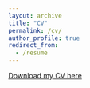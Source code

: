 ```yaml
---
layout: archive
title: "CV"
permalink: /cv/
author_profile: true
redirect_from:
  - /resume
---
```


[Download my CV here](https://github.com/GaganKanojia/GaganKanojia.github.io/blob/master/_data/cv.pdf)
